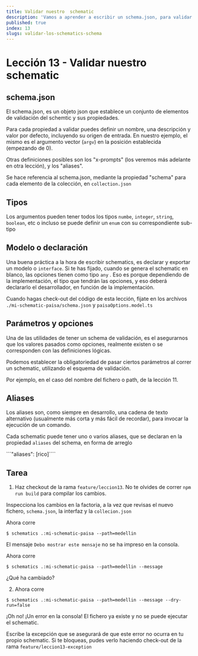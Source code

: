 ```yaml
---
title: Validar nuestro  schematic
description: 'Vamos a aprender a escribir un schema.json, para validar nuestro schematic '
published: true
index: 13
slugs: validar-los-schematics-schema
---
```


# Lección 13 - Validar nuestro schematic

## schema.json

El schema.json, es un objeto json que establece un conjunto de elementos de validación del schemtic y sus propiedades.

Para cada propiedad a validar puedes definir un nombre, una descripción y valor por defecto, incluyendo su origen de entrada. En nuestro ejemplo, el mismo es el argumento vector (`argv`) en la posición establecida (empezando de 0).

Otras definiciones posibles son los "x-prompts" (los veremos más adelante en otra lección), y los "aliases". 

Se hace referencia al schema.json, mediante la propiedad "schema" para cada elemento de la colección, en `collection.json`

## Tipos

Los argumentos pueden tener todos los tipos `numbe`, `integer`, `string`, `boolean`, etc o incluso se puede definir un `enum` con su correspondiente sub-tipo

## Modelo o declaración

Una buena práctica a la hora de escribir schematics,  es declarar y exportar un modelo o `interface`. Si te has fijado, cuando se genera el schematic en blanco, las opciones tienen como tipo `any` . Eso es porque dependiendo de la implementación, el tipo que tendrán las opciones, y eso deberá declararlo el desarrollador, en función de la implementación.

Cuando hagas check-out del código de esta lección, fijate en los archivos `./mi-schematic-paisa/schema.json` y `paisaOptions.model.ts`

## Parámetros y opciones

Una de las utilidades de tener un schema de validación, es el asegurarnos que los valores pasados como opciones, realmente existen o se corresponden con las definiciones lógicas.

Podemos establecer la obligatoriedad de pasar ciertos parámetros al correr un schematic, utilizando el esquema de validación.

Por ejemplo, en el caso del nombre del fichero o path, de la lección 11.

## Aliases

Los aliases son, como siempre en desarrollo, una cadena de texto alternativo (usualmente más corta y más fácil de recordar), para invocar la ejecución de un comando.

Cada schematic puede tener uno o varios aliases, que se declaran en la propiedad `aliases` del schema, en forma de arreglo 

```"aliases": [rico]````


## Tarea 

1. Haz checkout de la rama `feature/leccion13`. No te olvides de correr `npm run build` para compilar los cambios.

Inspecciona los cambios en la factoria, a la vez que revisas el nuevo fichero, `schema.json`, la interfaz y la `collecion.json`

Ahora corre 

```$ schematics .:mi-schematic-paisa --path=medellin```

El mensaje `Debo mostrar este mensaje` no se ha impreso en la consola.

Ahora corre 

```$ schematics .:mi-schematic-paisa --path=medellin --message```

¿Qué ha cambiado?

2. Ahora corre 

```$ schematics .:mi-schematic-paisa --path=medellin --message --dry-run=false```

¡Oh no! ¡Un error en la consola! El fichero ya existe y no se puede ejecutar el schematic.

Escribe la excepción que se asegurará de que este error no ocurra en tu propio schematic. Si te bloqueas, pudes verlo haciendo check-out de la rama `feature/leccion13-exception`
